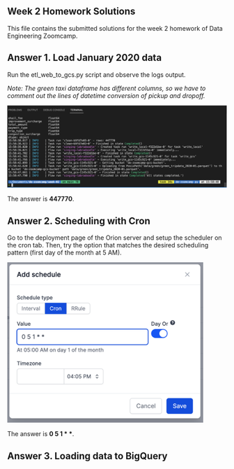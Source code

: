## Week 2 Homework Solutions

This file contains the submitted solutions for the week 2 homework of Data Engineering Zoomcamp.

## Answer 1. Load January 2020 data

Run the etl_web_to_gcs.py script and observe the logs output. 

*Note: The green taxi dataframe has different columns, so we have to comment out the lines of datetime conversion of pickup and dropoff.*

<img src="images/answer01.png" alt="answer01" width="550px"/>

The answer is **447770**.

## Answer 2. Scheduling with Cron

Go to the deployment page of the Orion server and setup the scheduler on the cron tab. Then, try the option that matches the desired scheduling pattern (first day of the month at 5 AM).

<img src="images/answer02.png" alt="answer02" width="450px"/>

The answer is **0 5 1 \* \***.

## Answer 3. Loading data to BigQuery 

